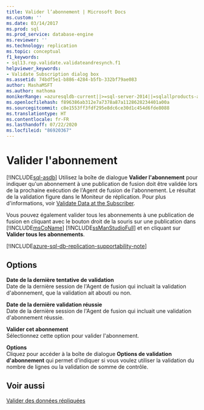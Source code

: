 ```yaml
---
title: Valider l’abonnement | Microsoft Docs
ms.custom: ''
ms.date: 03/14/2017
ms.prod: sql
ms.prod_service: database-engine
ms.reviewer: ''
ms.technology: replication
ms.topic: conceptual
f1_keywords:
- sql13.rep.validate.validateandresynch.f1
helpviewer_keywords:
- Validate Subscription dialog box
ms.assetid: 74bdf5e1-b886-4284-b5fb-332bf79ae083
author: MashaMSFT
ms.author: mathoma
monikerRange: =azuresqldb-current||>=sql-server-2014||=sqlallproducts-allversions
ms.openlocfilehash: f896386ab312e7a7378a87a1128628234401a00a
ms.sourcegitcommit: c8e1553ff3fdf295e8dc6ce30d1c454d6fde8088
ms.translationtype: HT
ms.contentlocale: fr-FR
ms.lasthandoff: 07/22/2020
ms.locfileid: "86920367"
---
```

# <a name="validate-subscription"></a>Valider l'abonnement
[!INCLUDE[sql-asdb](../../includes/applies-to-version/sql-asdb.md)]
  Utilisez la boîte de dialogue **Valider l'abonnement** pour indiquer qu'un abonnement à une publication de fusion doit être validée lors de la prochaine exécution de l'Agent de fusion de l'abonnement. Le résultat de la validation figure dans le Moniteur de réplication. Pour plus d'informations, voir [Validate Data at the Subscriber](../../relational-databases/replication/validate-data-at-the-subscriber.md).  
  
 Vous pouvez également valider tous les abonnements à une publication de fusion en cliquant avec le bouton droit de la souris sur une publication dans [!INCLUDE[msCoName](../../includes/msconame-md.md)] [!INCLUDE[ssManStudioFull](../../includes/ssmanstudiofull-md.md)] et en cliquant sur **Valider tous les abonnements**.  

[!INCLUDE[azure-sql-db-replication-supportability-note](../../includes/azure-sql-db-replication-supportability-note.md)]
  
## <a name="options"></a>Options  
 **Date de la dernière tentative de validation**  
 Date de la dernière session de l'Agent de fusion qui incluait la validation d'abonnement, que la validation ait abouti ou non.  
  
 **Date de la dernière validation réussie**  
 Date de la dernière session de l'Agent de fusion qui incluait une validation d'abonnement réussie.  
  
 **Valider cet abonnement**  
 Sélectionnez cette option pour valider l'abonnement.  
  
 **Options**  
 Cliquez pour accéder à la boîte de dialogue **Options de validation d'abonnement** qui permet d'indiquer si vous voulez utiliser la validation du nombre de lignes ou la validation de somme de contrôle.  
  
## <a name="see-also"></a>Voir aussi  
 [Valider des données répliquées](../../relational-databases/replication/validate-data-at-the-subscriber.md)  
  
  
